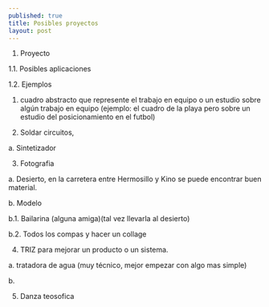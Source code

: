 ```yaml
---
published: true
title: Posibles proyectos
layout: post
---
```

1. Proyecto

1.1. Posibles aplicaciones

1.2. Ejemplos



1. cuadro abstracto que represente el trabajo en equipo o un estudio sobre algún trabajo en equipo (ejemplo: el cuadro de la playa pero sobre un estudio del posicionamiento en el futbol)

2. Soldar circuitos, 

a. Sintetizador 


3. Fotografia

a. Desierto, en la carretera entre Hermosillo y Kino se puede encontrar buen material.

b. Modelo

b.1. Bailarina (alguna amiga)(tal vez llevarla al desierto)

b.2. Todos los compas y hacer un collage 



4. TRIZ para mejorar un producto o un sistema.

a. tratadora de agua (muy técnico, mejor empezar con algo mas simple)

b. 



5. Danza teosofica